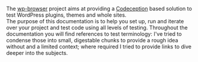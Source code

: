 The [wp-browser](https://github.com/lucatume/wp-browser "lucatume/wp-browser · GitHub") project aims at providing a [Codeception](http://codeception.com/ "Codeception - BDD-style PHP testing.") based solution to test WordPress plugins, themes and whole sites.  
The purpose of this documentation is to help you set up, run and iterate over your project and test code using all levels of testing.
Throughout the documentation you will find references to test terminology: I've tried to condense those into small, digestable chunks to provide a rough idea without and a limited context; where required I tried to provide links to dive deeper into the subjects.


